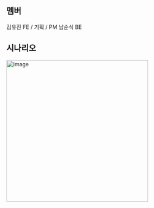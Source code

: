 
## 멤버

김유진 FE / 기획 / PM
남순식 BE

## 시나리오

<img width="369" alt="image" src="https://github.com/ban-jjok-ee/.github/assets/117346927/88c1285c-0431-4ca0-94ed-23d56cb73d52">
